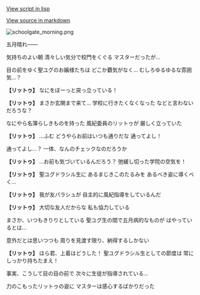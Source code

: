 [View script in lisp](../scripts/10054201.txt)

[View source in markdown](10054201.md)

![schoolgate_morning.png](../images/backgrounds/schoolgate_morning.png)

五月晴れ――

気持ちのよい朝
清々しい気分で校門をくぐる
マスターだったが…

目の前をゆく聖ユグのお嬢様たちは
どこか覇気がなく…
むしろゆるゆるな雰囲気…？

**【リットゥ】**
なにをぼーっと突っ立っている！

**【リットゥ】**
まさか玄関まで来て…
学校に行きたくなくなった
などと言わないだろうな？

なにやら名簿らしきものを持った
風紀委員のリットゥが
厳しく立っていた

**【リットゥ】**
…ふむ
どうやらお前はいつも通りだな
通ってよし！

通ってよし…？
一体、なんのチェックなのだろうか

**【リットゥ】**
…お前も気づいているんだろう？
弛緩し切った学院の空気を！

**【リットゥ】**
聖ユグドラシル生に
あるまじきこのたるみを
あるべき姿に導くべく…

**【リットゥ】**
我が友パラシュが
自主的に風紀指導をしているんだ

**【リットゥ】**
大切な友人だからな
私も協力している

まさか、いつもきりりとしている
聖ユグ生の間で五月病的なものが
はやっているとは…

意外だとは思いつつも
周りを見渡す限り、納得するしかない

**【リットゥ】**
ほら君、上着はどうした！
聖ユグドラシル生としての節度は
常にしっかり持ちたまえ！

事実、こうして目の目の前で
次々に生徒が指導されている…

力のこもったリットゥの姿に
マスターは感心するばかりだった